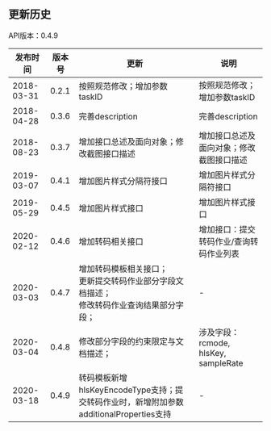 更新历史
---------------------------------------------------------------------
API版本：0.4.9
 
|    发布时间      |  版本号    | 更新       | 说明
| ---------------| -----------|-----------|---------|
| 2018-03-31  | 0.2.1 | 按照规范修改；增加参数taskID  | 按照规范修改；增加参数taskID
| 2018-04-28  | 0.3.6 | 完善description  | 完善description
| 2018-08-23  | 0.3.7 | 增加接口总述及面向对象；修改截图接口描述 | 增加接口总述及面向对象；修改截图接口描述
| 2019-03-07  | 0.4.1 | 增加图片样式分隔符接口 | 增加图片样式分隔符接口
| 2019-05-29  | 0.4.5 | 增加图片样式接口 | 增加图片样式接口
| 2020-02-12  | 0.4.6 | 增加转码相关接口 | 增加接口：提交转码作业/查询转码作业列表
| 2020-03-03  | 0.4.7 | 增加转码模板相关接口；<br>更新提交转码作业部分字段文档描述；<br>修改转码作业查询结果部分字段；| -
| 2020-03-04  | 0.4.8 | 修改部分字段的约束限定与文档描述；| 涉及字段：rcmode, hlsKey, sampleRate
| 2020-03-18  | 0.4.9 | 转码模板新增hlsKeyEncodeType支持；提交转码作业时，新增附加参数additionalProperties支持| -
